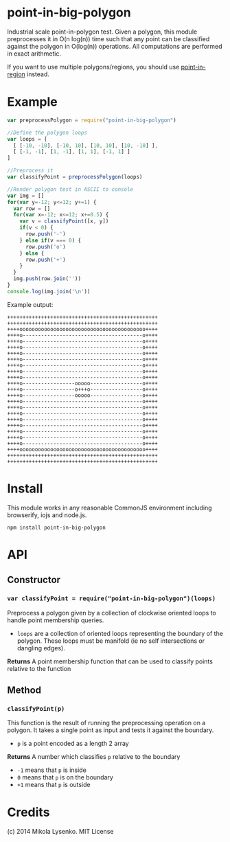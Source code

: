 point-in-big-polygon
====================
Industrial scale point-in-polygon test. Given a polygon, this module preprocesses it in O(n log(n)) time such that any point can be classified against the polygon in O(log(n)) operations. All computations are performed in exact arithmetic.

If you want to use multiple polygons/regions, you should use [point-in-region](https://github.com/mikolalysenko/point-in-region) instead.

# Example

```javascript
var preprocessPolygon = require("point-in-big-polygon")

//Define the polygon loops
var loops = [
  [ [-10, -10], [-10, 10], [10, 10], [10, -10] ],
  [ [-1, -1], [1, -1], [1, 1], [-1, 1] ]
]

//Preprocess it
var classifyPoint = preprocessPolygon(loops)

//Render polygon test in ASCII to console
var img = []
for(var y=-12; y<=12; y+=1) {
  var row = []
  for(var x=-12; x<=12; x+=0.5) {
    var v = classifyPoint([x, y])
    if(v < 0) {
      row.push('-')
    } else if(v === 0) {
      row.push('o')
    } else {
      row.push('+')
    }
  }
  img.push(row.join(''))
}
console.log(img.join('\n'))
```

Example output:

```
+++++++++++++++++++++++++++++++++++++++++++++++++
+++++++++++++++++++++++++++++++++++++++++++++++++
++++ooooooooooooooooooooooooooooooooooooooooo++++
++++o---------------------------------------o++++
++++o---------------------------------------o++++
++++o---------------------------------------o++++
++++o---------------------------------------o++++
++++o---------------------------------------o++++
++++o---------------------------------------o++++
++++o---------------------------------------o++++
++++o---------------------------------------o++++
++++o-----------------ooooo-----------------o++++
++++o-----------------o+++o-----------------o++++
++++o-----------------ooooo-----------------o++++
++++o---------------------------------------o++++
++++o---------------------------------------o++++
++++o---------------------------------------o++++
++++o---------------------------------------o++++
++++o---------------------------------------o++++
++++o---------------------------------------o++++
++++o---------------------------------------o++++
++++o---------------------------------------o++++
++++ooooooooooooooooooooooooooooooooooooooooo++++
+++++++++++++++++++++++++++++++++++++++++++++++++
+++++++++++++++++++++++++++++++++++++++++++++++++
```

# Install

This module works in any reasonable CommonJS environment including browserify, iojs and node.js.

```
npm install point-in-big-polygon
```

# API

## Constructor

### `var classifyPoint = require("point-in-big-polygon")(loops)`
Preprocess a polygon given by a collection of clockwise oriented loops to handle point membership queries.

* `loops` are a collection of oriented loops representing the boundary of the polygon. These loops must be manifold (ie no self intersections or dangling edges).

**Returns** A point membership function that can be used to classify points relative to the function

## Method

### `classifyPoint(p)`
This function is the result of running the preprocessing operation on a polygon. It takes a single point as input and tests it against the boundary.

* `p` is a point encoded as a length 2 array

**Returns** A number which classifies `p` relative to the boundary

* `-1` means that `p` is inside
* `0` means that `p` is on the boundary
* `+1` means that `p` is outside

# Credits
(c) 2014 Mikola Lysenko. MIT License